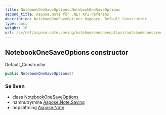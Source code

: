 ```yaml
---
title: NotebookOneSaveOptions.NotebookOneSaveOptions
second_title: Aspose.Note för .NET API-referens
description: NotebookOneSaveOptions byggare. Default_Constructor
type: docs
weight: 10
url: /sv/net/aspose.note.saving/notebookonesaveoptions/notebookonesaveoptions/
---
```

## NotebookOneSaveOptions constructor

Default_Constructor

```csharp
public NotebookOneSaveOptions()
```

### Se även

* class [NotebookOneSaveOptions](../)
* namnutrymme [Aspose.Note.Saving](../../notebookonesaveoptions/)
* hopsättning [Aspose.Note](../../../)



